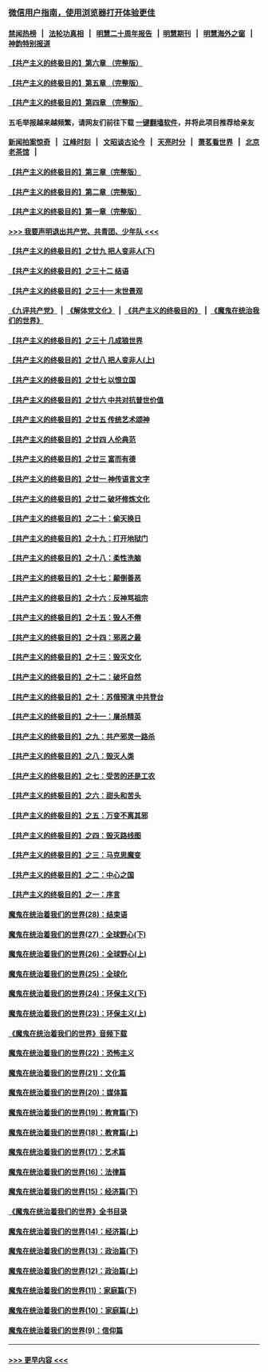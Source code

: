 ### [微信用户指南，使用浏览器打开体验更佳](https://github.com/gfw-breaker/banned-news1/blob/master/indexes/wechat-guide.md?t=0)
#### [禁闻热榜](热点新闻.md?t=0)  &nbsp;&nbsp;|&nbsp;&nbsp; [法轮功真相](https://github.com/gfw-breaker/truth/blob/master/README.md?t=0) &nbsp;&nbsp;|&nbsp;&nbsp; [明慧二十周年报告](https://github.com/gfw-breaker/mh-reports/blob/master/README.md?t=0) &nbsp;&nbsp;|&nbsp;&nbsp;[明慧期刊](https://github.com/gfw-breaker/mh-qikan) &nbsp;&nbsp;|&nbsp;&nbsp; [明慧海外之窗](https://github.com/gfw-breaker/mh-news/blob/master/README.md?t=0) &nbsp;&nbsp;|&nbsp;&nbsp; [神韵特别报道](https://github.com/gfw-breaker/mh-news/blob/master/shenyun.md?t=0)
#### [【共产主义的终极目的】第六章 （完整版）](../pages/nsc422/n11428913.md?t=02132222) 
#### [【共产主义的终极目的】第五章 （完整版）](../pages/nsc422/n11428912.md?t=02132222) 
#### [【共产主义的终极目的】第四章 （完整版）](../pages/nsc422/n11428907.md?t=02132222) 
#### 五毛举报越来越频繁，请网友们前往下载 [一键翻墙软件](https://github.com/gfw-breaker/ssr-accounts)，并将此项目推荐给亲友
#### [新闻拍案惊奇](https://github.com/gfw-breaker/banned-news1/blob/master/pages/link4.md) &nbsp;&nbsp;|&nbsp;&nbsp; [江峰时刻](https://github.com/gfw-breaker/banned-news1/blob/master/pages/link4.md) &nbsp;&nbsp;|&nbsp;&nbsp; [文昭谈古论今](https://github.com/gfw-breaker/banned-news1/blob/master/pages/link4.md) &nbsp;&nbsp;|&nbsp;&nbsp; [天亮时分](https://github.com/gfw-breaker/banned-news1/blob/master/pages/link4.md) &nbsp;&nbsp;|&nbsp;&nbsp; [萧茗看世界](https://github.com/gfw-breaker/banned-news1/blob/master/pages/link4.md) &nbsp;&nbsp;|&nbsp;&nbsp; [北京老茶馆](https://github.com/gfw-breaker/banned-news1/blob/master/pages/link4.md) &nbsp;&nbsp;|&nbsp;&nbsp; 
#### [【共产主义的终极目的】第三章（完整版）](../pages/nsc422/n11428848.md?t=02132222) 
#### [【共产主义的终极目的】第二章（完整版）](../pages/nsc422/n11428831.md?t=02132222) 
#### [【共产主义的终极目的】第一章（完整版）](../pages/nsc422/n11417651.md?t=02132222) 
#### [>>> 我要声明退出共产党、共青团、少年队 <<<](https://github.com/begood0513/goodnews/blob/master/quit/letter.md) 
#### [【共产主义的终极目的】之廿九 把人变非人(下)](../pages/nsc422/n11344140.md?t=02132222) 
#### [【共产主义的终极目的】之三十二 结语](../pages/nsc422/n11360535.md?t=02132222) 
#### [【共产主义的终极目的】之三十一 末世景观](../pages/nsc422/n11351129.md?t=02132222) 
#### [《九评共产党》](https://github.com/begood0513/9ping.md/blob/master/README.md) &nbsp;|&nbsp; [《解体党文化》](../../../../jtdwh.md/blob/master/README.md)  &nbsp;|&nbsp; [《共产主义的终极目的》](../../../../gczydzjmd.md/blob/master/README.md) &nbsp;|&nbsp; [《魔鬼在统治我们的世界》](../../../../mgztzwmdsj.md/blob/master/README.md) 
#### [【共产主义的终极目的】之三十 几成狼世界](../pages/nsc422/n11348280.md?t=02132222) 
#### [【共产主义的终极目的】之廿八 把人变非人(上)](../pages/nsc422/n11340492.md?t=02132222) 
#### [【共产主义的终极目的】之廿七 以恨立国](../pages/nsc422/n11336944.md?t=02132222) 
#### [【共产主义的终极目的】之廿六 中共对抗普世价值](../pages/nsc422/n11324785.md?t=02132222) 
#### [【共产主义的终极目的】之廿五 传统艺术颂神](../pages/nsc422/n11296396.md?t=02132222) 
#### [【共产主义的终极目的】之廿四 人伦典范](../pages/nsc422/n11296397.md?t=02132222) 
#### [【共产主义的终极目的】之廿三 富而有德](../pages/nsc422/n11283598.md?t=02132222) 
#### [【共产主义的终极目的】之廿一 神传语言文字](../pages/nsc422/n11263265.md?t=02132222) 
#### [【共产主义的终极目的】之廿二 破坏修炼文化](../pages/nsc422/n11245728.md?t=02132222) 
#### [【共产主义的终极目的】之二十：偷天换日](../pages/nsc422/n11238846.md?t=02132222) 
#### [【共产主义的终极目的】之十九：打开地狱门](../pages/nsc422/n11206376.md?t=02132222) 
#### [【共产主义的终极目的】之十八：柔性洗脑](../pages/nsc422/n11199994.md?t=02132222) 
#### [【共产主义的终极目的】之十七：颠倒善恶](../pages/nsc422/n11179782.md?t=02132222) 
#### [【共产主义的终极目的】之十六：反神骂祖宗](../pages/nsc422/n11166798.md?t=02132222) 
#### [【共产主义的终极目的】之十五：毁人不倦](../pages/nsc422/n11166792.md?t=02132222) 
#### [【共产主义的终极目的】之十四：邪恶之最](../pages/nsc422/n11150249.md?t=02132222) 
#### [【共产主义的终极目的】之十三：毁灭文化](../pages/nsc422/n11135227.md?t=02132222) 
#### [【共产主义的终极目的】之十二：破坏自然](../pages/nsc422/n11135214.md?t=02132222) 
#### [【共产主义的终极目的】之十：苏俄预演 中共登台](../pages/nsc422/n11118424.md?t=02132222) 
#### [【共产主义的终极目的】之十一：屠杀精英](../pages/nsc422/n11118442.md?t=02132222) 
#### [【共产主义的终极目的】之九：共产邪灵一路杀](../pages/nsc422/n11114139.md?t=02132222) 
#### [【共产主义的终极目的】之八：毁灭人类](../pages/nsc422/n11108503.md?t=02132222) 
#### [【共产主义的终极目的】之七：受苦的还是工农](../pages/nsc422/n11101809.md?t=02132222) 
#### [【共产主义的终极目的】之六：甜头和苦头](../pages/nsc422/n11096971.md?t=02132222) 
#### [【共产主义的终极目的】之五：万变不离其邪](../pages/nsc422/n11091285.md?t=02132222) 
#### [【共产主义的终极目的】之四：毁灭路线图](../pages/nsc422/n11086284.md?t=02132222) 
#### [【共产主义的终极目的】之三：马克思魔变](../pages/nsc422/n11061941.md?t=02132222) 
#### [【共产主义的终极目的】之二：中心之国](../pages/nsc422/n11047728.md?t=02132222) 
#### [【共产主义的终极目的】之一：序言](../pages/nsc422/n11086077.md?t=02132222) 
#### [魔鬼在统治着我们的世界(28)：结束语](../pages/nsc422/n10936246.md?t=02132222) 
#### [魔鬼在统治着我们的世界(27)：全球野心(下)](../pages/nsc422/n10928319.md?t=02132222) 
#### [魔鬼在统治着我们的世界(26)：全球野心(上)](../pages/nsc422/n10900318.md?t=02132222) 
#### [魔鬼在统治着我们的世界(25)：全球化](../pages/nsc422/n10788205.md?t=02132222) 
#### [魔鬼在统治着我们的世界(24)：环保主义(下)](../pages/nsc422/n10695307.md?t=02132222) 
#### [魔鬼在统治着我们的世界(23)：环保主义(上)](../pages/nsc422/n10688613.md?t=02132222) 
#### [《魔鬼在统治着我们的世界》音频下载](../pages/nsc422/n10635553.md?t=02132222) 
#### [魔鬼在统治着我们的世界(22)：恐怖主义](../pages/nsc422/n10614727.md?t=02132222) 
#### [魔鬼在统治着我们的世界(21)：文化篇](../pages/nsc422/n10597706.md?t=02132222) 
#### [魔鬼在统治着我们的世界(20)：媒体篇](../pages/nsc422/n10586579.md?t=02132222) 
#### [魔鬼在统治着我们的世界(19)：教育篇(下)](../pages/nsc422/n10564808.md?t=02132222) 
#### [魔鬼在统治着我们的世界(18)：教育篇(上)](../pages/nsc422/n10526970.md?t=02132222) 
#### [魔鬼在统治着我们的世界(17)：艺术篇](../pages/nsc422/n10499093.md?t=02132222) 
#### [魔鬼在统治着我们的世界(16)：法律篇](../pages/nsc422/n10485969.md?t=02132222) 
#### [魔鬼在统治着我们的世界(15)：经济篇(下)](../pages/nsc422/n10469975.md?t=02132222) 
#### [《魔鬼在统治着我们的世界》全书目录](../pages/nsc422/n10464261.md?t=02132222) 
#### [魔鬼在统治着我们的世界(14)：经济篇(上)](../pages/nsc422/n10457370.md?t=02132222) 
#### [魔鬼在统治着我们的世界(13)：政治篇(下)](../pages/nsc422/n10448270.md?t=02132222) 
#### [魔鬼在统治着我们的世界(12)：政治篇(上)](../pages/nsc422/n10444576.md?t=02132222) 
#### [魔鬼在统治着我们的世界(11)：家庭篇(下)](../pages/nsc422/n10440961.md?t=02132222) 
#### [魔鬼在统治着我们的世界(10)：家庭篇(上)](../pages/nsc422/n10435448.md?t=02132222) 
#### [魔鬼在统治着我们的世界(9)：信仰篇](../pages/nsc422/n10432159.md?t=02132222) 

----
#### [ >>> 更早内容 <<< ](../indexes/nsc422-earlier.md)
